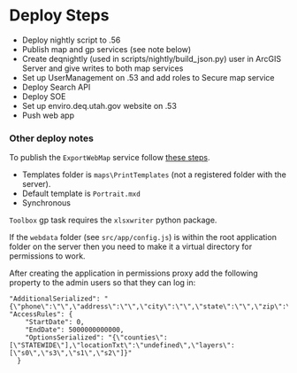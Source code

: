 Deploy Steps
============

- Deploy nightly script to .56
- Publish map and gp services (see note below)
- Create deqnightly (used in scripts/nightly/build_json.py) user in ArcGIS Server and give writes to both map services
- Set up UserManagement on .53 and add roles to Secure map service
- Deploy Search API
- Deploy SOE
- Set up enviro.deq.utah.gov website on .53
- Push web app

### Other deploy notes

To publish the `ExportWebMap` service follow [these steps](http://resources.arcgis.com/en/help/main/10.2/index.html#//00570000009s000000).
- Templates folder is `maps\PrintTemplates` (not a registered folder with the server).
- Default template is `Portrait.mxd`
- Synchronous

`Toolbox` gp task requires the `xlsxwriter` python package.

If the `webdata` folder (see `src/app/config.js`) is within the root application folder on the server then you need to make it a virtual directory for permissions to work.

After creating the application in permissions proxy add the following property to the admin users so that they can log in:
```
"AdditionalSerialized": "{\"phone\":\"\",\"address\":\"\",\"city\":\"\",\"state\":\"\",\"zip\":\"\"}",
"AccessRules": {
    "StartDate": 0,
    "EndDate": 5000000000000,
    "OptionsSerialized": "{\"counties\":[\"STATEWIDE\"],\"locationTxt\":\"undefined\",\"layers\":[\"s0\",\"s3\",\"s1\",\"s2\"]}"
  }
```
